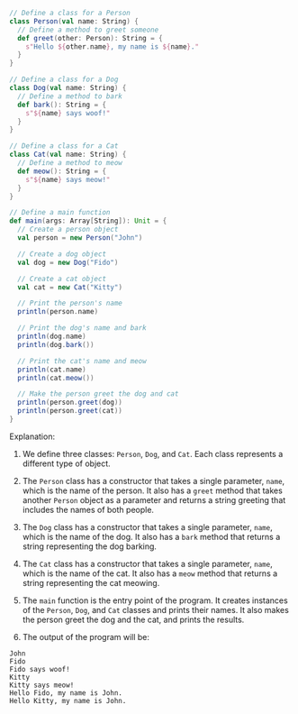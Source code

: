 ```scala
// Define a class for a Person
class Person(val name: String) {
  // Define a method to greet someone
  def greet(other: Person): String = {
    s"Hello ${other.name}, my name is ${name}."
  }
}

// Define a class for a Dog
class Dog(val name: String) {
  // Define a method to bark
  def bark(): String = {
    s"${name} says woof!"
  }
}

// Define a class for a Cat
class Cat(val name: String) {
  // Define a method to meow
  def meow(): String = {
    s"${name} says meow!"
  }
}

// Define a main function
def main(args: Array[String]): Unit = {
  // Create a person object
  val person = new Person("John")

  // Create a dog object
  val dog = new Dog("Fido")

  // Create a cat object
  val cat = new Cat("Kitty")

  // Print the person's name
  println(person.name)

  // Print the dog's name and bark
  println(dog.name)
  println(dog.bark())

  // Print the cat's name and meow
  println(cat.name)
  println(cat.meow())

  // Make the person greet the dog and cat
  println(person.greet(dog))
  println(person.greet(cat))
}
```

Explanation:

1. We define three classes: `Person`, `Dog`, and `Cat`. Each class represents a different type of object.

2. The `Person` class has a constructor that takes a single parameter, `name`, which is the name of the person. It also has a `greet` method that takes another `Person` object as a parameter and returns a string greeting that includes the names of both people.

3. The `Dog` class has a constructor that takes a single parameter, `name`, which is the name of the dog. It also has a `bark` method that returns a string representing the dog barking.

4. The `Cat` class has a constructor that takes a single parameter, `name`, which is the name of the cat. It also has a `meow` method that returns a string representing the cat meowing.

5. The `main` function is the entry point of the program. It creates instances of the `Person`, `Dog`, and `Cat` classes and prints their names. It also makes the person greet the dog and the cat, and prints the results.

6. The output of the program will be:

```
John
Fido
Fido says woof!
Kitty
Kitty says meow!
Hello Fido, my name is John.
Hello Kitty, my name is John.
```